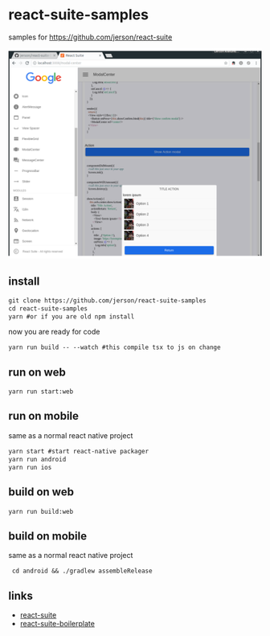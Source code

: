 # react-suite-samples

samples for https://github.com/jerson/react-suite

![default view](https://github.com/jerson/react-suite-samples/raw/master/docs/sample.png)


## install

    git clone https://github.com/jerson/react-suite-samples
    cd react-suite-samples
    yarn #or if you are old npm install
    

now you are ready for code

    yarn run build -- --watch #this compile tsx to js on change
    

## run on web
    
    yarn run start:web
    
## run on mobile

same as a normal react native project

    yarn start #start react-native packager
    yarn run android 
    yarn run ios 

## build on web
    
    yarn run build:web
    
## build on mobile

same as a normal react native project

     cd android && ./gradlew assembleRelease  
    
## links

- [react-suite](https://github.com/jerson/react-suite)
- [react-suite-boilerplate](https://github.com/jerson/react-suite-boilerplate)

